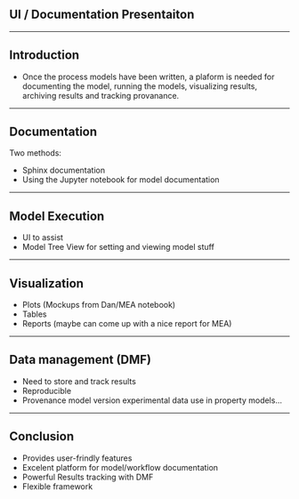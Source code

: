  
## UI / Documentation Presentaiton

---

## Introduction

* Once the process models have been written, a plaform is needed for documenting the model, running the models, visualizing results, archiving results and tracking provanance.

---

## Documentation

Two methods:
  * Sphinx documentation
  * Using the Jupyter notebook for model documentation
  
 ---
 
 ## Model Execution
  * UI to assist
  * Model Tree View for setting and viewing model stuff

---

## Visualization
  * Plots  (Mockups from Dan/MEA notebook)
  * Tables
  * Reports (maybe can come up with a nice report for MEA)

---

## Data management (DMF)
  * Need to store and track results
  * Reproducible
  * Provenance model version experimental data use in property models...

---

## Conclusion
  * Provides user-frindly features
  * Excelent platform for model/workflow documentation
  * Powerful Results tracking with DMF
  * Flexible framework

  
